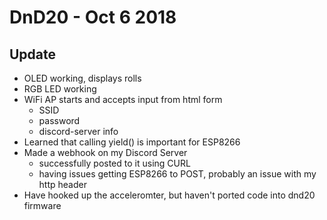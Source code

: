 # DnD20 - Oct 6 2018

## Update
* OLED working, displays rolls
* RGB LED working
* WiFi AP starts and accepts input from html form
    * SSID
	* password
	* discord-server info
* Learned that calling yield() is important for ESP8266
* Made a webhook on my Discord Server
    * successfully posted to it using CURL
	* having issues getting ESP8266 to POST, probably an issue with my http header
* Have hooked up the acceleromter, but haven't ported code into dnd20 firmware